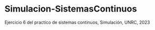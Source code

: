 # Simulacion-SistemasContinuos
Ejercicio 6 del practico de sistemas continuos, Simulación, UNRC, 2023

